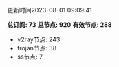 更新时间2023-08-01 09:09:41

**总订阅: 73**
**总节点: 920**
**有效节点: 288**
- v2ray节点: 243
- trojan节点: 38
- ss节点: 7
